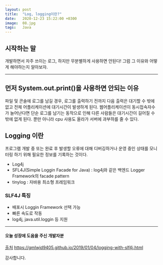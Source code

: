 ```yaml
---
layout: post
title:  "Log, logging이란?"
date:   2020-12-23 15:22:00 +0300
image:  08.jpg
tags:   Java
---
```



## 시작하는 말  

 개발하면서 자주 쓰이는 로그, 하지만 무분별하게 사용하면 안된다! 그럼 그 이유와 어떻게 해야하는지 알아보자.  


***


## 먼저 System.out.print()을 사용하면 안되는 이유  

 파일 및 콘솔에 로그를 남길 경우, 로그를 출력하기 전까지 다음 출력은 대기할 수 밖에 없고 전체 어플리케이션에 대기시간이 발생하게 된다. 웹어플리케이션이 동시접속자수가 늘어난다면 단순 로그를 남기는 동작으로 인해 다른 사람들은 대기시간이 길어질 수 밖에 없게 된다. 뿐만 아니라 cpu 사용도 올라가 서버에 과부하를 줄 수 있다.



## Logging 이란  
 
 프로그램 개발 중 또는 완료 후 발생할 오류에 대해 디버깅하거나 운영 중인 상태를 모니터링 하기 위해 필요한 정보를 기록하는 것이다.

 * Log4j
 * SFL4J(Simple Loggin Facade for Java) : log4j와 같은 백엔드 Logger Framework의 facade pattern
 * tinylog : 자바용 최소형 프레임워크



### SLF4J 특징  

* 배포시 Loggin Framework 선택 가능
* 빠른 속도로 작동
* log4j, java.util.loggin 등 지원


***

#### 오늘 성장에 도움을 주신 개발자분  

[출처](https://gmlwjd9405.github.io/2019/01/04/logging-with-slf4j.html) https://gmlwjd9405.github.io/2019/01/04/logging-with-slf4j.html  
  
감사합니다.